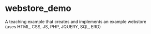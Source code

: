 # webstore_demo
A teaching example that creates and implements an example webstore (uses HTML, CSS, JS, PHP, JQUERY, SQL, ERD)
